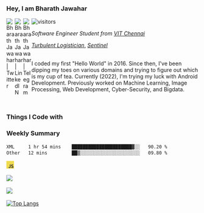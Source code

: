 ### Hey, I am Bharath Jawahar
<a href="https://twitter.com/ibharathjawahar">
  <img align="left" alt="Bharath Jawahar | Twitter" width="22px" src="https://raw.githubusercontent.com/peterthehan/peterthehan/master/assets/twitter.svg" />
</a>
<a href="https://www.linkedin.com/in/bharath-jawahar/">
  <img align="left" alt="Bharath Jawahar | LinkedIN" width="22px" src="https://raw.githubusercontent.com/peterthehan/peterthehan/master/assets/linkedin.svg" />
</a>
<a href="https://t.me/Bharath_Jawahar">
  <img align="left" alt="Bharath Jawahar | Telegram" width="22px" src="https://img.icons8.com/external-tal-revivo-color-tal-revivo/24/000000/external-telegram-messenger-privately-held-company-with-cloud-based-instant-messaging-logo-color-tal-revivo.png" />
</a>

![visitors](https://visitor-badge.glitch.me/badge?page_id=bharathjawahar)

*Software Engineer Student from [VIT Chennai](https://chennai.vit.ac.in/)*

*[Turbulent Logistician](https://www.16personalities.com/istj-personality)*, *[Sentinel](https://www.16personalities.com/articles/roles-sentinels)*
<br><br>

I coded my first "Hello World" in 2016. Since then, I've been dipping my toes on various domains and trying to figure out which is my cup of tea. Currently (2022), I'm trying my luck with Android Development. Previously worked on Machine Learning, Image Processing, Web Development, Cyber-Security, and Bigdata.

<br>

### Things I Code with
<p>
</p>

### Weekly Summary
<!--START_SECTION:waka-->

```text
XML     1 hr 54 mins    ██████████████████████▓░░   90.20 %
Other   12 mins         ██▒░░░░░░░░░░░░░░░░░░░░░░   09.80 %
```

<!--END_SECTION:waka-->


<code><img height="20" src="https://raw.githubusercontent.com/github/explore/80688e429a7d4ef2fca1e82350fe8e3517d3494d/topics/javascript/javascript.png"></code>

 
![](https://github-readme-stats.vercel.app/api?username=bharathjawahar&show_icons=true&theme=tokyonight&count_private=true)
<br>
<p align="left">
  <img src="https://github-profile-trophy.vercel.app/?username=bharathjawahar&column=6&rank=SSS,SS,S,AAA,AA,A,B,C&theme=tokyonight&count_private=true" />
</p>

[![Top Langs](https://github-readme-stats.vercel.app/api/top-langs/?username=bharathjawahar&theme=tokyonight&langs_count=10&layout=compact)](https://github.com/anuraghazra/github-readme-stats)

